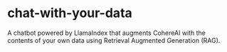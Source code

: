 # chat-with-your-data
A chatbot powered by LlamaIndex that augments CohereAI with the contents of your own data using Retrieval Augmented Generation (RAG).
